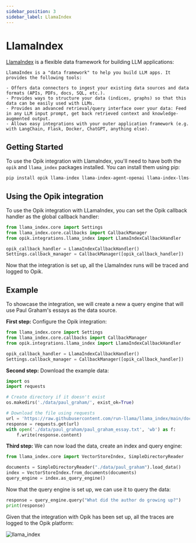 ```yaml
---
sidebar_position: 3
sidebar_label: LlamaIndex
---
```


# LlamaIndex

[LlamaIndex](https://github.com/run-llama/llama_index) is a flexible data framework for building LLM applications:

    LlamaIndex is a "data framework" to help you build LLM apps. It provides the following tools:

    - Offers data connectors to ingest your existing data sources and data formats (APIs, PDFs, docs, SQL, etc.).
    - Provides ways to structure your data (indices, graphs) so that this data can be easily used with LLMs.
    - Provides an advanced retrieval/query interface over your data: Feed in any LLM input prompt, get back retrieved context and knowledge-augmented output.
    - Allows easy integrations with your outer application framework (e.g. with LangChain, Flask, Docker, ChatGPT, anything else).

## Getting Started

To use the Opik integration with LlamaIndex, you'll need to have both the `opik` and `llama_index` packages installed. You can install them using pip:

```bash
pip install opik llama-index llama-index-agent-openai llama-index-llms-openai
```

## Using the Opik integration

To use the Opik integration with LLamaIndex, you can set the Opik callback handler as the global callback handler:

```python
from llama_index.core import Settings
from llama_index.core.callbacks import CallbackManager
from opik.integrations.llama_index import LlamaIndexCallbackHandler

opik_callback_handler = LlamaIndexCallbackHandler()
Settings.callback_manager = CallbackManager([opik_callback_handler])
```
<!-- 
To use the Opik integration with LLamaIndex, you can use the `set_global_handler` function from the LlamaIndex package to set the global tracer:

```python
from llama_index.core import global_handler, set_global_handler

set_global_handler("opik")
opik_callback_handler = global_handler
``` -->

Now that the integration is set up, all the LlamaIndex runs will be traced and logged to Opik.

## Example

To showcase the integration, we will create a new a query engine that will use Paul Graham's essays as the data source.

**First step:**
Configure the Opik integration:

```python
from llama_index.core import Settings
from llama_index.core.callbacks import CallbackManager
from opik.integrations.llama_index import LlamaIndexCallbackHandler

opik_callback_handler = LlamaIndexCallbackHandler()
Settings.callback_manager = CallbackManager([opik_callback_handler])
```

<!-- ```python
from llama_index.core import global_handler, set_global_handler

set_global_handler("opik")
opik_callback_handler = global_handler
``` -->

**Second step:**
Download the example data:

```python
import os
import requests

# Create directory if it doesn't exist
os.makedirs('./data/paul_graham/', exist_ok=True)

# Download the file using requests
url = 'https://raw.githubusercontent.com/run-llama/llama_index/main/docs/docs/examples/data/paul_graham/paul_graham_essay.txt'
response = requests.get(url)
with open('./data/paul_graham/paul_graham_essay.txt', 'wb') as f:
    f.write(response.content)
```

**Third step:**
We can now load the data, create an index and query engine:

```python
from llama_index.core import VectorStoreIndex, SimpleDirectoryReader

documents = SimpleDirectoryReader("./data/paul_graham").load_data()
index = VectorStoreIndex.from_documents(documents)
query_engine = index.as_query_engine()
```

Now that the query engine is set up, we can use it to query the data:

```python
response = query_engine.query("What did the author do growing up?")
print(response)
```

Given that the integration with Opik has been set up, all the traces are logged to the Opik platform:

![llama_index](/img/tracing/llama_index_integration.png)
